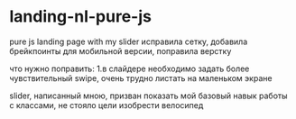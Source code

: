 # landing-nl-pure-js
pure js landing page with my slider
исправила сетку, добавила брейкпоинты для мобильной версии, поправила верстку

что нужно поправить:
1.в слайдере необходимо задать более чувствительный swipe, очень трудно листать на маленьком экране

slider, написанный мною, призван показать мой базовый навык работы с классами, не стояло цели изобрести велосипед
